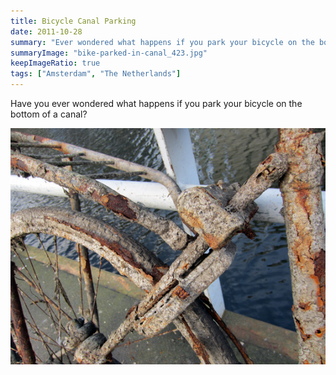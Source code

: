 ```yaml
---
title: Bicycle Canal Parking
date: 2011-10-28
summary: "Ever wondered what happens if you park your bicycle on the bottom of a canal?"
summaryImage: "bike-parked-in-canal_423.jpg"
keepImageRatio: true
tags: ["Amsterdam", "The Netherlands"]
---
```


Have you ever wondered what happens if you park your bicycle on the bottom of a canal?

![](bike-parked-in-canal_423.jpg)

